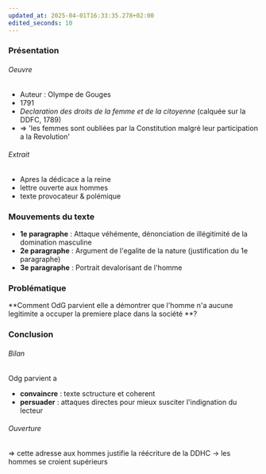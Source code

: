 ```yaml
---
updated_at: 2025-04-01T16:33:35.278+02:00
edited_seconds: 10
---
```

### Présentation
###### Oeuvre
- Auteur : Olympe de Gouges
- 1791
- *Declaration des droits de la femme et de la citoyenne* (calquée sur la DDFC, 1789)
- => 'les femmes sont oubliées par la Constitution malgré leur participation a la Revolution'
###### Extrait
- Apres la dédicace a la reine
- lettre ouverte aux hommes
- texte provocateur & polémique
### Mouvements du texte 
- **1e paragraphe** : Attaque véhémente, dénonciation de illégitimité de la domination masculine 
- **2e paragraphe** : Argument de l'egalite de la nature (justification du 1e paragraphe)
- **3e paragraphe** : Portrait devalorisant de l'homme 

### Problématique
**Comment OdG parvient elle a démontrer que l'homme n'a aucune legitimite a occuper la premiere place dans la société **?

### Conclusion 
###### *Bilan*
Odg parvient a 
- **convaincre** : texte sctructure et coherent
- **persuader** : attaques directes pour mieux susciter l'indignation du lecteur
###### *Ouverture*
=> cette adresse aux hommes justifie la réécriture de la DDHC -> les hommes se croient supérieurs